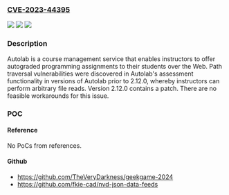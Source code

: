 ### [CVE-2023-44395](https://cve.mitre.org/cgi-bin/cvename.cgi?name=CVE-2023-44395)
![](https://img.shields.io/static/v1?label=Product&message=Autolab&color=blue)
![](https://img.shields.io/static/v1?label=Version&message=%3D%20%3C%202.12.0%20&color=brighgreen)
![](https://img.shields.io/static/v1?label=Vulnerability&message=CWE-22%3A%20Improper%20Limitation%20of%20a%20Pathname%20to%20a%20Restricted%20Directory%20('Path%20Traversal')&color=brighgreen)

### Description

Autolab is a course management service that enables instructors to offer autograded programming assignments to their students over the Web. Path traversal vulnerabilities were discovered in Autolab's assessment functionality in versions of Autolab prior to 2.12.0, whereby instructors can perform arbitrary file reads. Version 2.12.0 contains a patch. There are no feasible workarounds for this issue.

### POC

#### Reference
No PoCs from references.

#### Github
- https://github.com/TheVeryDarkness/geekgame-2024
- https://github.com/fkie-cad/nvd-json-data-feeds

